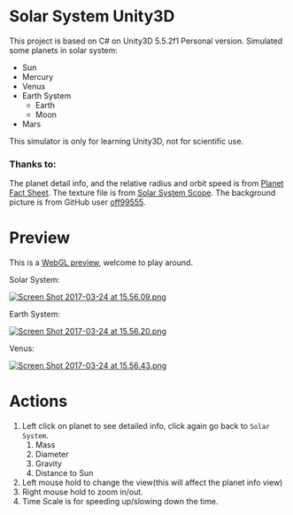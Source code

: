 # Solar System Unity3D

This project is based on C# on Unity3D 5.5.2f1 Personal version. Simulated some planets in solar system:
- Sun
- Mercury
- Venus
- Earth System
  - Earth
  - Moon
- Mars

This simulator is only for learning Unity3D, not for scientific use. 

### Thanks to:
The planet detail info, and the relative radius and orbit speed is from [Planet Fact Sheet](https://nssdc.gsfc.nasa.gov/planetary/factsheet/planet_table_ratio.html).
The texture file is from [Solar System Scope](http://www.solarsystemscope.com/textures/).
The background picture is from GitHub user [off99555](https://github.com/off99555/Solar-System-Simulation/tree/master/Assets/SolarSystemAssets/Materials).

# Preview
This is a [WebGL preview](https://patwinchir.github.io/Solar-System-Unity3D/), welcome to play around.


Solar System:

[![Screen Shot 2017-03-24 at 15.56.09.png](https://svbtleusercontent.com/sjrtma6qqwdsq_small.png)](https://svbtleusercontent.com/sjrtma6qqwdsq.png)

Earth System:

[![Screen Shot 2017-03-24 at 15.56.20.png](https://svbtleusercontent.com/dk4vg7ipwdrqg_small.png)](https://svbtleusercontent.com/dk4vg7ipwdrqg.png)

Venus:

[![Screen Shot 2017-03-24 at 15.56.43.png](https://svbtleusercontent.com/lirkfa7abm3mcw_small.png)](https://svbtleusercontent.com/lirkfa7abm3mcw.png)


# Actions
1. Left click on planet to see detailed info, click again go back to `Solar System`.
    1. Mass
    2. Diameter
    3. Gravity
    4. Distance to Sun
2. Left mouse hold to change the view(this will affect the planet info view)
3. Right mouse hold to zoom in/out.
4. Time Scale is for speeding up/slowing down the time.

